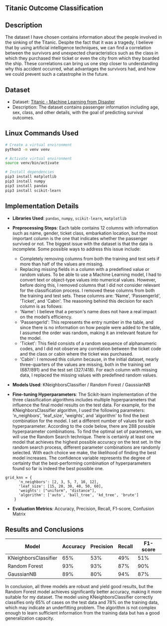 ## Titanic Outcome Classification

## Description

The dataset I have chosen contains information about the people involved in the sinking of the Titanic. Despite the fact that it was a tragedy, I believe that by using artificial intelligence techniques, we can find a correlation between the survivors and unexpected characteristics such as the class in which they purchased their ticket or even the city from which they boarded the ship. These correlations can bring us one step closer to understanding why this accident occurred, what advantages the survivors had, and how we could prevent such a catastrophe in the future.

## Dataset

- Dataset: [Titanic - Machine Learning from Disaster](https://www.kaggle.com/c/titanic)
- Description: The dataset contains passenger information including age, sex, class, and other details, with the goal of predicting survival outcomes.

## Linux Commands Used

```bash
# Create a virtual environment
python3 -m venv venv

# Activate virtual environment
source venv/bin/activate

# Install dependencies
pip3 install matplotlib
pip3 install numpy
pip3 install pandas
pip3 install scikit-learn
```
## Implementation Details
- **Libraries Used**: `pandas`, `numpy`, `scikit-learn`, `matplotlib`
- **Preprocessing Steps**: 
Each table contains 12 columns with information such as name, gender, ticket class, embarkation location, but the most important column is the one that indicates whether the passenger survived or not. The biggest issue with the dataset is that the data is incomplete. Some possible ways to address this issue include:
    + Completely removing columns from both the training and test sets if more than half of the values are missing. 
    + Replacing missing fields in a column with a predefined value or random values. 
To be able to use a Machine Learning model, I had to convert text or object-type values into numerical values. However, before doing this, I removed columns that I did not consider relevant for the classification process. I removed these columns from both the training and test sets. These columns are: 'Name', 'PassengerId', 'Ticket', and 'Cabin'. The reasoning behind this decision for each column is as follows:
    +   'Name': I believe that a person's name does not have a real impact on the model’s efficiency.
    +   'PassengerId': This represents the entry number in the table, and since there is no information on how people were added to the table, I assumed the order was random, making it an irrelevant feature for the model.
    +   'Ticket': This field consists of a random sequence of alphanumeric codes, and I did not observe any correlation between the ticket code and the class or cabin where the ticket was purchased.
    +   'Cabin': I removed this column because, in the initial dataset, nearly three-quarters of the values are missing, both in the training set (687/891) and the test set (327/418). For each column with missing data, I replaced the missing values with predefined random values.

- **Models Used**: KNeighborsClassifier / Random Forest / GaussianNB
- **Fine-tuning Hyperparameters**: 
The Scikit-learn implementation of the three classification algorithms includes multiple hyperparameters that influence the final model results on the test data. For example, for the KNeighborsClassifier algorithm, I used the following parameters: 'n_neighbors', 'leaf_size', 'weights', and 'algorithm' to find the best combination for the model. I set a different number of values for each hyperparameter. According to the code below, there are 288 possible hyperparameter combinations. To find the optimal set of parameters, we will use the Random Search technique. There is certainly at least one model that achieves the highest possible accuracy on the test set. In the random search process, different parameter combinations are randomly selected. With each choice we make, the likelihood of finding the best model increases. The confidence variable represents the degree of certainty that the best-performing combination of hyperparameters found so far is indeed the best possible one.

```
grid_knn = {
      'n_neighbors': [2, 3, 5, 7, 10, 12],
      'leaf_size': [15, 20, 30, 40, 50, 60],
      'weights': ["uniform", "distance"],
      'algorithm': ['auto', 'ball_tree', 'kd_tree', 'brute']
    }
```

- **Evaluation Metrics**: Accuracy, Precision, Recall, F1-score, Confusion Matrix

## Results and Conclusions

| Model              | Accuracy | Precision | Recall | F1-score | 
|-------------------|----------|------------|--------|----------|
| KNeighborsClassifier | 65% | 53% | 49% | 51% |
| Random Forest      |  93% | 93% | 87% | 90% |
| GaussianNB          | 89% | 80% | 94% | 87% |

In conclusion, all three models are robust and yield good results, but the Random Forest model achieves significantly better accuracy, making it more suitable for my dataset. The model using KNeighborsClassifier correctly classifies only 65% of cases on the test data and 78% on the training data, which may indicate an underfitting problem. The algorithm is not complex enough to learn sufficient information from the training data but has a good generalization capacity.
